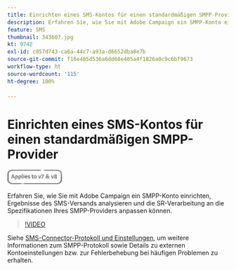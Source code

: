 ```yaml
---
title: Einrichten eines SMS-Kontos für einen standardmäßigen SMPP-Provider
description: Erfahren Sie, wie Sie mit Adobe Campaign ein SMPP-Konto einrichten, Ergebnisse des SMS-Versands analysieren und die SR-Verarbeitung an die Spezifikationen Ihres SMPP-Providers anpassen können. 
feature: SMS
thumbnail: 343607.jpg
kt: 9742
exl-id: c057d743-ca6a-44c7-a93a-d6652dba8e7b
source-git-commit: f16e485d536a6dd68e405a4f1826a0c9c6bf9673
workflow-type: ht
source-wordcount: '115'
ht-degree: 100%

---
```


# Einrichten eines SMS-Kontos für einen standardmäßigen SMPP-Provider

![Gilt für V7 und V8](../assets/V7-V8-stamp.png)

Erfahren Sie, wie Sie mit Adobe Campaign ein SMPP-Konto einrichten, Ergebnisse des SMS-Versands analysieren und die SR-Verarbeitung an die Spezifikationen Ihres SMPP-Providers anpassen können.

>[!VIDEO](https://video.tv.adobe.com/v/343607?quality=12)

Siehe [SMS-Connector-Protokoll und Einstellungen](https://experienceleague.adobe.com/docs/campaign-classic/using/sending-messages/sending-messages-on-mobiles/sms-protocol.html?lang=de#sending-messages), um weitere Informationen zum SMPP-Protokoll sowie Details zu externen Kontoeinstellungen bzw. zur Fehlerbehebung bei häufigen Problemen zu erhalten.
